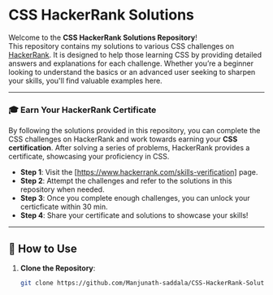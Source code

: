 # CSS HackerRank Solutions

Welcome to the **CSS HackerRank Solutions Repository**!  
This repository contains my solutions to various CSS challenges on [HackerRank](https://www.hackerrank.com). It is designed to help those learning CSS by providing detailed answers and explanations for each challenge. Whether you’re a beginner looking to understand the basics or an advanced user seeking to sharpen your skills, you'll find valuable examples here.


---

### 🎓 Earn Your HackerRank Certificate

By following the solutions provided in this repository, you can complete the CSS challenges on HackerRank and work towards earning your **CSS certification**. After solving a series of problems, HackerRank provides a certificate, showcasing your proficiency in CSS.

- **Step 1**: Visit the [https://www.hackerrank.com/skills-verification] page.
- **Step 2**: Attempt the challenges and refer to the solutions in this repository when needed.
- **Step 3**: Once you complete enough challenges, you can unlock your certicficate within 30 min.
- **Step 4**: Share your certificate and solutions to showcase your skills!

---
## 🚀 How to Use

1. **Clone the Repository**:
   ```bash
   git clone https://github.com/Manjunath-saddala/CSS-HackerRank-Solutions.git
